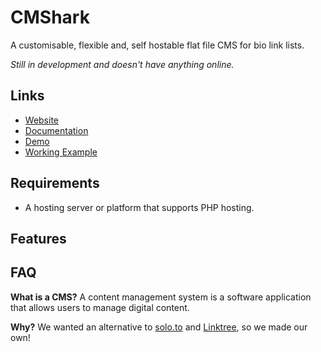 # CMShark
A customisable, flexible and, self hostable flat file CMS for bio link lists.

*Still in development and doesn't have anything online.*

## Links
- [Website](https://cmshark.com)
- [Documentation](https://docs.cmshark.com)
- [Demo](https://cmshark.com/demo)
- [Working Example](https://will.clarke.ml)

## Requirements
- A hosting server or platform that supports PHP hosting.

## Features
<!-- - Responsive layout
- Flexibility:
    - You can edit the source code and change the front end as much as you want. 
    - The admin area can be changed, themed and much more. (*Not recommended*)
- [Full white label](https://www.thatcompany.com/white-label-marketing/what-is-white-label) and rebrand abilities
- Open source, you can easily view the code and make sure that everything is safe before you decide to use it
- Font Awesome implementation

Upcoming features:
- Better page editing
- Page insights
- Better performance -->

## FAQ
**What is a CMS?** A content management system is a software application that allows users to manage digital content.

**Why?** We wanted an alternative to [solo.to](https://solo.to) and [Linktree](https://linktr.ee), so we made our own!
